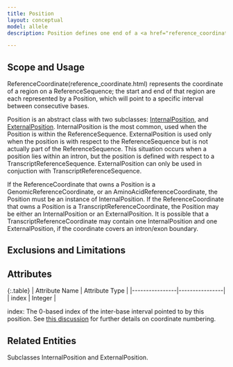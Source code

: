 ```yaml
---
title: Position
layout: conceptual
model: allele
description: Position defines one end of a <a href="reference_coordinate.html">ReferenceCoordinate</a>.  

---
```


Scope and Usage
---------------

ReferenceCoordinate(reference_coordinate.html) represents the coordinate of a region on a ReferenceSequence; the start and end of that region are each represented by a Position, which will point to a specific interval between consecutive bases.  

Position is an abstract class with two subclasses: [InternalPosition](internal_position.html), and [ExternalPosition](external_position.html).   InternalPosition is the most common, used when the Position is within the ReferenceSequence.  ExternalPosition is used only when the position is with respect to the ReferenceSequence but is not actually part of the ReferenceSequence.  This situation occurs when a position lies within an intron, but the position is defined with respect to a TranscriptReferenceSequence.   ExternalPosition can only be used in conjuction with TranscriptReferenceSequence.

If the ReferenceCoordinate that owns a Position is a GenomicReferenceCoordinate, or an AminoAcidReferenceCoordinate, the Position must be an instance of InternalPosition.  If the ReferenceCoordinate that owns a Position is a TranscriptReferenceCoordinate, the Position may be either an InternalPosition or an ExternalPosition.  It is possible that a TranscriptReferenceCoordinate may contain one InternalPosition and one ExternalPosition, if the coordinate covers an intron/exon boundary.

Exclusions and Limitations
--------------------------

Attributes 
----------

{:.table}
| Attribute Name | Attribute Type |
|----------------|----------------|
| index          | Integer        |

index: The 0-based index of the inter-base interval pointed to by this position.  See [this discussion](/discussion/index.html) for further details on coordinate numbering.


Related Entities
----------------
Subclasses InternalPosition and ExternalPosition.
